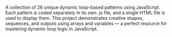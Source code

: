 A collection of 26 unique dynamic loop-based patterns using JavaScript. Each pattern is coded separately in its own .js file, and a single HTML file is used to display them. This project demonstrates creative shapes, sequences, and outputs using arrays and variables — a perfect resource for mastering dynamic loop logic in JavaScript.
